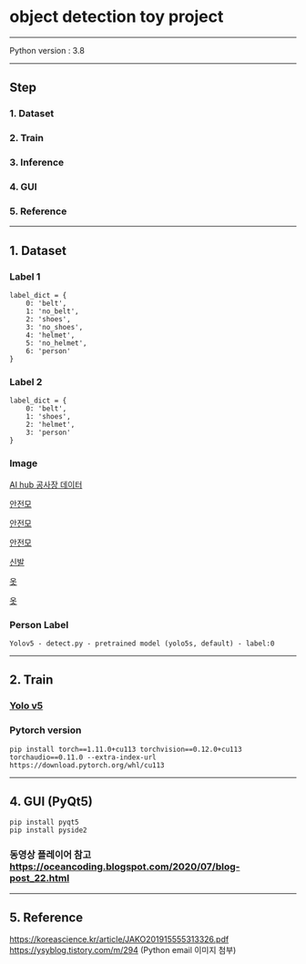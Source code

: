 # object detection toy project



<hr>
Python version : 3.8

<hr>

## Step

### 1. Dataset
### 2. Train
### 3. Inference
### 4. GUI
### 5. Reference


<hr>

## 1. Dataset
### Label 1
```
label_dict = {
    0: 'belt',
    1: 'no_belt',
    2: 'shoes',
    3: 'no_shoes',
    4: 'helmet',
    5: 'no_helmet',
    6: 'person'
}
```

### Label 2
```
label_dict = {
    0: 'belt',
    1: 'shoes',
    2: 'helmet',
    3: 'person'
}
```

### Image
[AI hub 공사장 데이터](https://aihub.or.kr/aihubdata/data/view.do?currMenu=115&topMenu=100&dataSetSn=163)

[안전모](https://universe.roboflow.com/roboflow-universe-projects/hard-hats-fhbh5/dataset/4/images/?split=train)

[안전모](https://universe.roboflow.com/roboflow-universe-projects/personal-protective-equipment-combined-model/browse?queryText=class%3ANO-Hardhat&pageSize=50&startingIndex=500&browseQuery=true)

[안전모](https://public.roboflow.com/object-detection/hard-hat-workers)

[신발](https://aihub.or.kr/aihubdata/data/view.do?currMenu=115&topMenu=100&dataSetSn=163)

[옷](https://universe.roboflow.com/yamin-thwe-weurg/e-commerce-puyv6/browse?queryText=&pageSize=50&startingIndex=300&browseQuery=true)

[옷](https://universe.roboflow.com/zhang-ya-ying/clothes-detect-fevqm/browse?queryText=&pageSize=50&startingIndex=150&browseQuery=true)


### Person Label
```
Yolov5 - detect.py - pretrained model (yolo5s, default) - label:0
```

<hr>

## 2. Train
### [Yolo v5](https://github.com/ultralytics/yolov5)
### Pytorch version
```
pip install torch==1.11.0+cu113 torchvision==0.12.0+cu113 torchaudio==0.11.0 --extra-index-url https://download.pytorch.org/whl/cu113
```

<hr>

## 4. GUI (PyQt5)

```
pip install pyqt5
pip install pyside2
```
### 동영상 플레이어 참고 https://oceancoding.blogspot.com/2020/07/blog-post_22.html

<hr>

## 5. Reference

https://koreascience.kr/article/JAKO201915555313326.pdf
https://ysyblog.tistory.com/m/294 (Python email 이미지 첨부)
